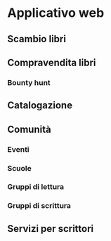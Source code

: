 # Applicativo web

## Scambio libri
## Compravendita libri
### Bounty hunt
## Catalogazione
## Comunità
### Eventi
### Scuole
### Gruppi di lettura
### Gruppi di scrittura
## Servizi per scrittori